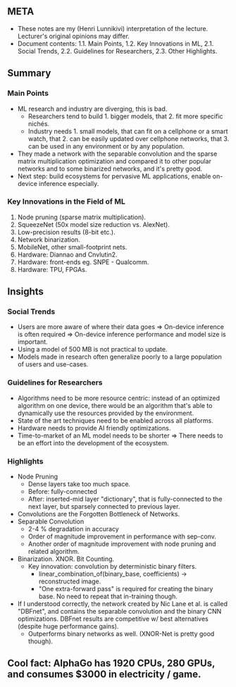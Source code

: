 
## META
- These notes are my (Henri Lunnikivi) interpretation of the lecture. Lecturer's
  original opinions may differ.
- Document contents: 1.1. Main Points, 1.2. Key Innovations in ML, 2.1. Social
  Trends, 2.2. Guidelines for Researchers, 2.3. Other Highlights.


## Summary

### Main Points
- ML research and industry are diverging, this is bad.
    * Researchers tend to build 1. bigger models, that 2. fit more specific
      nichés.
    * Industry needs 1. small models, that can fit on a cellphone or a smart
      watch, that 2. can be easily updated over cellphone networks, that 3. can
  be used in any environment or by any population.
- They made a network with the separable convolution and the sparse matrix
  multiplication optimization and compared it to other popular networks and to
  some binarized networks, and it's pretty good.
- Next step: build ecosystems for pervasive ML applications, enable on-device
  inference especially.

### Key Innovations in the Field of ML
1. Node pruning (sparse matrix multiplication).
2. SqueezeNet (50x model size reduction vs. AlexNet).
3. Low-precision results (8-bit etc.).
4. Network binarization.
5. MobileNet, other small-footprint nets.
6. Hardware: Diannao and Cnvlutin2.
7. Hardware: front-ends eg. SNPE - Qualcomm.
8. Hardware: TPU, FPGAs.


## Insights

### Social Trends
- Users are more aware of where their data goes => On-device inference is often
  required => On-device inference performance and model size is important.
- Using a model of 500 MB is not practical to update.
- Models made in research often generalize poorly to a large population of users
  and use-cases.

### Guidelines for Researchers
- Algorithms need to be more resource centric: instead of an optimized algorithm
  on one device, there would be an algorithm that's able to dynamically use the
  resources provided by the environment.
- State of the art techniques need to be enabled across all platforms.
- Hardware needs to provide AI friendly optimizations.
- Time-to-market of an ML model needs to be shorter => There needs to be an
  effort into the development of the ecosystem.

### Highlights
- Node Pruning
    * Dense layers take too much space.
    * Before: fully-connected
    * After: inserted-mid layer "dictionary", that is fully-connected to the
      next layer, but sparsely connected to previous layer.
- Convolutions are the Forgotten Bottleneck of Networks.
- Separable Convolution
    * 2-4 % degradation in accuracy
    * Order of magnitude improvement in performance with sep-conv.
    * Another order of magnitude improvement with node pruning and related
      algorithm.
- Binarization. XNOR. Bit Counting.
    * Key innovation: convolution by deterministic binary filters.
        * linear_combination_of(binary_base, coefficients) -> reconstructed
          image.
        * "One extra-forward pass" is required for creating the binary base. No
          need to repeat that in-training though.
- If I understood correctly, the network created by Nic Lane et al. is called
  "DBFnet", and contains the separable convolution and the binary CNN
  optimizations. DBFnet results are competitive w/ best alternatives (despite huge
  performance gains).
    * Outperforms binary networks as well. (XNOR-Net is pretty good though).


## Cool fact: AlphaGo has 1920 CPUs, 280 GPUs, and consumes $3000 in electricity / game.

